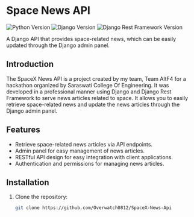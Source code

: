 # Space News API

![Python Version](https://img.shields.io/badge/Python-3.8%2B-blue)
![Django Version](https://img.shields.io/badge/Django-3.2-green)
![Django Rest Framework Version](https://img.shields.io/badge/Django%20Rest%20Framework-3.12-orange)

A Django API that provides space-related news, which can be easily updated through the Django admin panel.

## Introduction

The SpaceX News API is a project created by my team, Team AltF4 for a hackathon organized by Saraswati College Of Engineering. It was developed in a professional manner using Django and Django Rest Framework to serve news articles related to space. It allows you to easily retrieve space-related news and update the news articles through the Django admin panel.

## Features

- Retrieve space-related news articles via API endpoints.
- Admin panel for easy management of news articles.
- RESTful API design for easy integration with client applications.
- Authentication and permissions for managing news articles.

## Installation

1. Clone the repository:

   ```bash
   git clone https://github.com/Overwatch0812/SpaceX-News-Api
